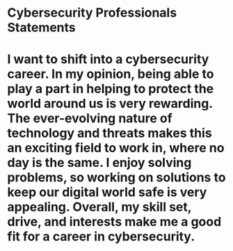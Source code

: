 # Cybersecurity Professionals Statements 
# I want to shift into a cybersecurity career. In my opinion, being able to play a part in helping to protect the world around us is very rewarding. The ever-evolving nature of technology and threats makes this an exciting field to work in, where no day is the same. I enjoy solving problems, so working on solutions to keep our digital world safe is very appealing. Overall, my skill set, drive, and interests make me a good fit for a career in cybersecurity.
